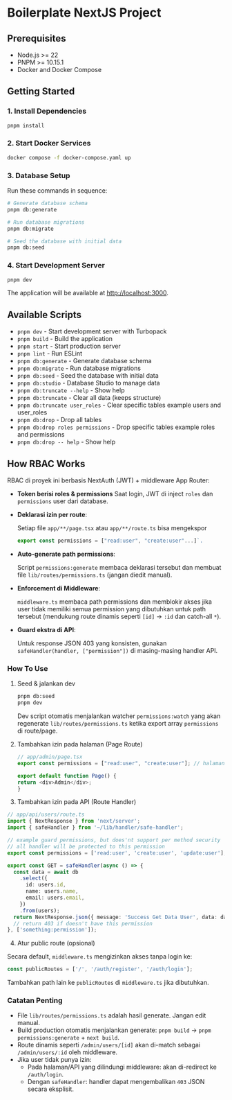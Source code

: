 # Boilerplate NextJS Project

## Prerequisites

- Node.js >= 22
- PNPM >= 10.15.1
- Docker and Docker Compose

## Getting Started

### 1. Install Dependencies

```bash
pnpm install
```

### 2. Start Docker Services

```bash
docker compose -f docker-compose.yaml up
```

### 3. Database Setup

Run these commands in sequence:

```bash
# Generate database schema
pnpm db:generate

# Run database migrations
pnpm db:migrate

# Seed the database with initial data
pnpm db:seed

```

### 4. Start Development Server

```bash
pnpm dev
```

The application will be available at [http://localhost:3000](http://localhost:3000).

## Available Scripts

- `pnpm dev` - Start development server with Turbopack
- `pnpm build` - Build the application
- `pnpm start` - Start production server
- `pnpm lint` - Run ESLint
- `pnpm db:generate` - Generate database schema
- `pnpm db:migrate` - Run database migrations
- `pnpm db:seed` - Seed the database with initial data
- `pnpm db:studio` - Database Studio to manage data
- `pnpm db:truncate --help` - Show help
- `pnpm db:truncate` - Clear all data (keeps structure)
- `pnpm db:truncate user_roles` - Clear specific tables example users and user_roles
- `pnpm db:drop` - Drop all tables
- `pnpm db:drop roles permissions` - Drop specific tables example roles and permissions
- `pnpm db:drop -- help` - Show help

## How RBAC Works

RBAC di proyek ini berbasis NextAuth (JWT) + middleware App Router:

- **Token berisi roles & permissions**
  Saat login, JWT di inject `roles` dan `permissions` user dari database.
- **Deklarasi izin per route**:

  Setiap file `app/**/page.tsx` atau `app/**/route.ts` bisa mengekspor

  ```ts
  export const permissions = ["read:user", "create:user"...]`.
  ```

- **Auto-generate path permissions**:

  Script `permissions:generate` membaca deklarasi tersebut dan membuat file `lib/routes/permissions.ts` (jangan diedit manual).

- **Enforcement di Middleware**:

  `middleware.ts` membaca path permissions dan memblokir akses jika user tidak memiliki semua permission yang dibutuhkan untuk path tersebut (mendukung route dinamis seperti `[id]` → `:id` dan catch-all `*`).

- **Guard ekstra di API**:

  Untuk response JSON 403 yang konsisten, gunakan `safeHandler(handler, ["permission"])` di masing-masing handler API.

### How To Use

1. Seed & jalankan dev

   ```bash
   pnpm db:seed
   pnpm dev
   ```

   Dev script otomatis menjalankan watcher `permissions:watch` yang akan regenerate `lib/routes/permissions.ts` ketika export array `permissions` di route/page.

2. Tambahkan izin pada halaman (Page Route)

   ```ts
   // app/admin/page.tsx
   export const permissions = ["read:user", "create:user"]; // halaman ini butuh keduanya

   export default function Page() {
   return <div>Admin</div>;
   }
   ```

3. Tambahkan izin pada API (Route Handler)

```ts
// app/api/users/route.ts
import { NextResponse } from 'next/server';
import { safeHandler } from '~/lib/handler/safe-handler';

// example guard permissions, but does'nt support per method security
// all handler will be protected to this permission
export const permissions = ['read:user', 'create:user', 'update:user'];

export const GET = safeHandler(async () => {
  const data = await db
    .select({
      id: users.id,
      name: users.name,
      email: users.email,
    })
    .from(users);
  return NextResponse.json({ message: 'Success Get Data User', data: data });
  // return 403 if doesn't have this permission
}, ['something:permission']);
```

4. Atur public route (opsional)

Secara default, `middleware.ts` mengizinkan akses tanpa login ke:

```ts
const publicRoutes = ['/', '/auth/register', '/auth/login'];
```

Tambahkan path lain ke `publicRoutes` di `middleware.ts` jika dibutuhkan.

### Catatan Penting

- File `lib/routes/permissions.ts` adalah hasil generate. Jangan edit manual.
- Build production otomatis menjalankan generate: `pnpm build` → `pnpm permissions:generate` + `next build`.
- Route dinamis seperti `/admin/users/[id]` akan di-match sebagai `/admin/users/:id` oleh middleware.
- Jika user tidak punya izin:
  - Pada halaman/API yang dilindungi middleware: akan di-redirect ke `/auth/login`.
  - Dengan `safeHandler`: handler dapat mengembalikan `403` JSON secara eksplisit.
